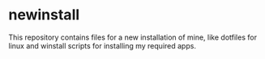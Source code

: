 # newinstall
This repository contains files for a new installation of mine, like dotfiles for linux and winstall scripts for installing my required apps.
